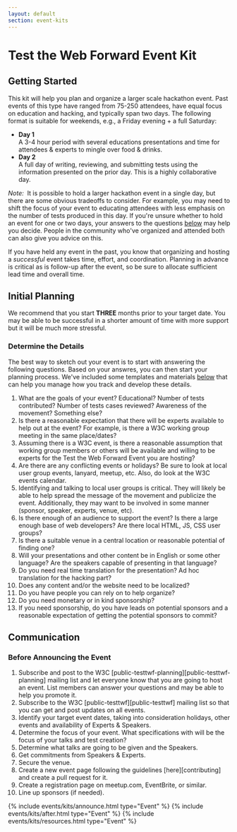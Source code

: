 ```yaml
---
layout: default
section: event-kits
---
```


# Test the Web Forward Event Kit

<h2 id="getting_started">Getting Started</h2>
This kit will help you plan and organize a larger scale hackathon event. Past events of this type have ranged from 75-250 attendees, have equal 
focus on education and hacking, and typically span two days. The following format is suitable for weekends, e.g., a Friday evening + a full Saturday:
<ul>
    <li><strong>Day 1</strong>
        <br>A 3-4 hour period with several educations presentations and time for attendees & experts to mingle over food & drinks.</li>
    <li><strong>Day 2</strong>
        <br>A full day of writing, reviewing, and submitting tests using the information presented on the prior day. This is a highly collaborative day.</li>
</ul>

<em>Note:</em>&nbsp; It is possible to hold a larger hackathon event in a single day, but there are some obvious tradeoffs to consider. For example, you may need to shift the focus of your event to educating attendees with less emphasis on the number of tests produced in this day. If you're unsure whether to hold an event for one or two days, your answers to the questions [below][initial_planning] may help you decide. People in the community who've organized and attended both can also give you advice on this.

If you have held any event in the past, you know that organizing and hosting a <em>successful</em>
event takes time, effort, and coordination.  Planning in advance is critical as is follow-up after the event, 
so be sure to allocate sufficient lead time and overall time.

<h2 id="initial_planning">Initial Planning</h2>
We recommend that you start <strong>THREE</strong> months prior to your target date.  You may be able to be successful in a shorter amount of time with more support but it will be much more stressful. 

### Determine the Details

The best way to sketch out your event is to start with answering the following questions. Based on your answres, you can then start your planning process. We've included some templates and materials [below][templates] that can help you manage how you track and develop these details.

1. What are the goals of your event?  Educational?  Number of tests contributed?  Number of tests cases reviewed? Awareness of the movement?  Something else?
2. Is there a reasonable expectation that there will be experts available to help out at the event? For example, is there a W3C working group meeting in the same place/dates?
3. Assuming there is a W3C event, is there a reasonable assumption that working group members or others will be available and willing to be experts for the Test the Web Forward Event you are hosting?
4. Are there are any conflicting events or holidays? Be sure to look at local user group events, lanyard, meetup, etc. Also, do look at the W3C events calendar.
5. Identifying and talking to local user groups is critical.  They will likely be able to help spread the message of the movement and publicize the event.  Additionally, they may want to be involved in some manner (sponsor, speaker, experts, venue, etc).
6. Is there enough of an audience to support the event? Is there a large enough base of web developers?  Are there local HTML, JS, CSS user groups?
7. Is there a suitable venue in a central location or reasonable potential of finding one?
8. Will your presentations and other content be in English or some other language?  Are the speakers capable of presenting in that language?
9. Do you need real time translation for the presentation? Ad hoc translation for the hacking part?
10. Does any content and/or the website need to be localized?
11. Do you have people you can rely on to help organize?
12. Do you need monetary or in kind sponsorship?
13. If you need sponsorship, do you have leads on potential sponsors and a reasonable expectation of getting the potential sponsors to commit?

## Communication

### Before Announcing the Event

1. Subscribe and post to the W3C [public-testtwf-planning][public-testtwf-planning] mailing list and let everyone know that you are going to host an event. List members can answer your questions and may be able to help you promote it.
2. Subscribe to the W3C [public-testtwf][public-testtwf] mailing list so that you can get and post updates on all events.
3. Identify your target event dates, taking into consideration holidays, other events and availability of Experts & Speakers.
4. Determine the focus of your event.  What specifications with will be the focus of your talks and test creation?
5. Determine what talks are going to be given and the Speakers.
6. Get commitments from Speakers & Experts.
7. Secure the venue.
8. Create a new event page following the guidelines [here][contributing] and create a pull request for it.
8. Create a registration page on meetup.com, EventBrite, or similar.
9. Line up sponsors (if needed).

{% include events/kits/announce.html type="Event" %}
{% include events/kits/after.html type="Event" %}
{% include events/kits/resources.html type="Event" %}

[initial_planning]: #initial_planning
[templates]: #event-management-templates